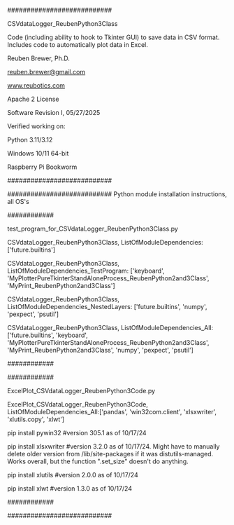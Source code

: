 ###########################

CSVdataLogger_ReubenPython3Class

Code (including ability to hook to Tkinter GUI) to save data in CSV format.
Includes code to automatically plot data in Excel.

Reuben Brewer, Ph.D.

reuben.brewer@gmail.com

www.reubotics.com

Apache 2 License

Software Revision I, 05/27/2025

Verified working on:

Python 3.11/3.12

Windows  10/11 64-bit

Raspberry Pi Bookworm

###########################

########################### Python module installation instructions, all OS's

############

test_program_for_CSVdataLogger_ReubenPython3Class.py

CSVdataLogger_ReubenPython3Class, ListOfModuleDependencies: ['future.builtins']

CSVdataLogger_ReubenPython3Class, ListOfModuleDependencies_TestProgram: ['keyboard', 'MyPlotterPureTkinterStandAloneProcess_ReubenPython2and3Class', 'MyPrint_ReubenPython2and3Class']

CSVdataLogger_ReubenPython3Class, ListOfModuleDependencies_NestedLayers: ['future.builtins', 'numpy', 'pexpect', 'psutil']

CSVdataLogger_ReubenPython3Class, ListOfModuleDependencies_All:['future.builtins', 'keyboard', 'MyPlotterPureTkinterStandAloneProcess_ReubenPython2and3Class', 'MyPrint_ReubenPython2and3Class', 'numpy', 'pexpect', 'psutil']

############

############

ExcelPlot_CSVdataLogger_ReubenPython3Code.py

ExcelPlot_CSVdataLogger_ReubenPython3Code, ListOfModuleDependencies_All:['pandas', 'win32com.client', 'xlsxwriter', 'xlutils.copy', 'xlwt']

pip install pywin32         #version 305.1 as of 10/17/24

pip install xlsxwriter      #version 3.2.0 as of 10/17/24. Might have to manually delete older version from /lib/site-packages if it was distutils-managed. Works overall, but the function ".set_size" doesn't do anything.

pip install xlutils         #version 2.0.0 as of 10/17/24

pip install xlwt            #version 1.3.0 as of 10/17/24

############

###########################
